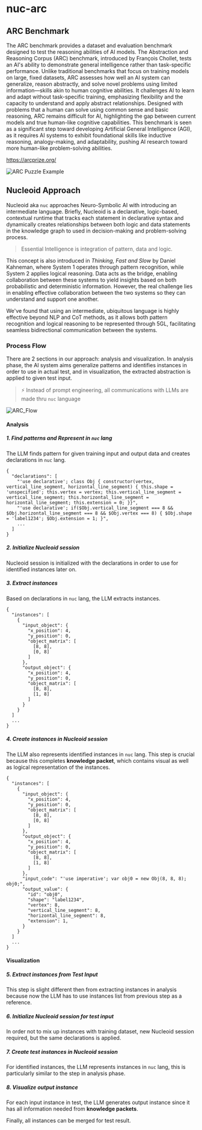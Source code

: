 # nuc-arc

## ARC Benchmark

The ARC benchmark provides a dataset and evaluation benchmark designed to test the reasoning abilities of AI models. The Abstraction and Reasoning Corpus (ARC) benchmark, introduced by François Chollet, tests an AI's ability to demonstrate general intelligence rather than task-specific performance. Unlike traditional benchmarks that focus on training models on large, fixed datasets, ARC assesses how well an AI system can generalize, reason abstractly, and solve novel problems using limited information—skills akin to human cognitive abilities. It challenges AI to learn and adapt without task-specific training, emphasizing flexibility and the capacity to understand and apply abstract relationships. Designed with problems that a human can solve using common sense and basic reasoning, ARC remains difficult for AI, highlighting the gap between current models and true human-like cognitive capabilities. This benchmark is seen as a significant step toward developing Artificial General Intelligence (AGI), as it requires AI systems to exhibit foundational skills like inductive reasoning, analogy-making, and adaptability, pushing AI research toward more human-like problem-solving abilities.

https://arcprize.org/

![ARC Puzzle Example](https://github.com/user-attachments/assets/41701a8e-5639-4f35-96ae-f4815dbd59cc)

## Nucleoid Approach

Nucleoid aka `nuc` approaches Neuro-Symbolic AI with introducing an intermediate language. Briefly, Nucleoid is a declarative, logic-based, contextual runtime that tracks each statement in declarative syntax and dynamically creates relationships between both logic and data statements in the knowledge graph to used in decision-making and problem-solving process.

> Essential Intelligence is integration of pattern, data and logic.

This concept is also introduced in *Thinking, Fast and Slow* by Daniel Kahneman, where System 1 operates through pattern recognition, while System 2 applies logical reasoning. Data acts as the bridge, enabling collaboration between these systems to yield insights based on both probabilistic and deterministic information. However, the real challenge lies in enabling effective collaboration between the two systems so they can understand and support one another.

We've found that using an intermediate, ubiquitous language is highly effective beyond NLP and CoT methods, as it allows both pattern recognition and logical reasoning to be represented through 5GL, facilitating seamless bidirectional communication between the systems.

### Process Flow

There are 2 sections in our approach: analysis and visualization. In analysis phase, the AI system aims generalize patterns and identifies instances in order to use in actual test, and in visualization, the extracted abstraction is applied to given test input.

> :zap: Instead of prompt engineering, all communications with LLMs are made thru `nuc` language

![ARC_Flow](https://github.com/user-attachments/assets/0b5132cb-8269-461d-b27b-2b84ec1dd640)

#### Analysis

##### 1. Find patterns and Represent in `nuc` lang

The LLM finds pattern for given training input and output data and creates declarations in `nuc` lang.

```
{
  "declarations": [
    "'use declarative'; class Obj { constructor(vertex, vertical_line_segment, horizontal_line_segment) { this.shape = 'unspecified'; this.vertex = vertex; this.vertical_line_segment = vertical_line_segment; this.horizontal_line_segment = horizontal_line_segment; this.extension = 0; }}",
    "'use declarative'; if($Obj.vertical_line_segment === 8 && $Obj.horizontal_line_segment === 8 && $Obj.vertex === 8) { $Obj.shape = 'label1234'; $Obj.extension = 1; }",
    ...
  ]
}
```

##### 2. Initialize Nucleoid session

Nucleoid session is initialized with the declarations in order to use for identified instances later on.

##### 3. Extract instances

Based on declarations in `nuc` lang, the LLM extracts instances.

```
{
  "instances": [
    {
      "input_object": {
        "x_position": 4,
        "y_position": 0,
        "object_matrix": [
          [8, 8],
          [0, 8]
        ]
      },
      "output_object": {
        "x_position": 4,
        "y_position": 0,
        "object_matrix": [
          [8, 8],
          [1, 8]
        ]
      }
    }
  ]
  ...
}
```

##### 4. Create instances in Nucleoid session

The LLM also represents identified instances in `nuc` lang. This step is crucial because this completes **knowledge packet**, which contains visual as well as logical representation of the instances.

```
{
  "instances": [
    {
      "input_object": {
        "x_position": 4,
        "y_position": 0,
        "object_matrix": [
          [8, 8],
          [0, 8]
        ]
      },
      "output_object": {
        "x_position": 4,
        "y_position": 0,
        "object_matrix": [
          [8, 8],
          [1, 8]
        ]
      },
      "input_code": "'use imperative'; var obj0 = new Obj(8, 8, 8); obj0;",
      "output_value": {
        "id": "obj0",
        "shape": "label1234",
        "vertex": 8,
        "vertical_line_segment": 8,
        "horizontal_line_segment": 8,
        "extension": 1,
      }
    }
  ]
  ...
}
```

#### Visualization

##### 5. Extract instances from Test Input

This step is slight different then from extracting instances in analysis because now the LLM has to use instances list from previous step as a reference.

##### 6. Initialize Nucleoid session for test input

In order not to mix up instances with training dataset, new Nucleoid session required, but the same declarations is applied.

##### 7. Create test instances in Nucleoid session

For identified instances, the LLM represents instances in `nuc` lang, this is particularly similar to the step in analysis phase.

##### 8. Visualize output instance

For each input instance in test, the LLM generates output instance since it has all information needed from **knowledge packets**.

Finally, all instances can be merged for test result.
